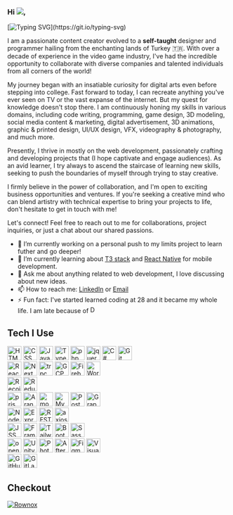 <h3>Hi <img src="https://cdn.jsdelivr.net/gh/Readme-Workflows/Readme-Icons@main/icons/gifs/wave.gif"/>,</h3> 

[![Typing SVG](https://readme-typing-svg.demolab.com/?lines=my+name+is+Alp;I+am+from+Turkey!)](https://git.io/typing-svg)



I am a passionate content creator evolved to a **self-taught** designer and programmer hailing from the enchanting lands of Turkey 🇹🇷. With over a decade of experience in the video game industry, I've had the incredible opportunity to collaborate with diverse companies and talented individuals from all corners of the world!

My journey began with an insatiable curiosity for digital arts even before stepping into college. Fast forward to today, I can recreate anything you've ever seen on TV or the vast expanse of the internet. But my quest for knowledge doesn't stop there. I am continuously honing my skills in various domains, including code writing, programming, game design, 3D modeling, social media content & marketing, digital advertisement, 3D animations, graphic & printed design, UI/UX design, VFX, videography & photography, and much more.

Presently, I thrive in mostly on the web development, passionately crafting and developing projects that (I hope captivate and engage audiences). As an avid learner, I try always to ascend the staircase of learning new skills, seeking to push the boundaries of myself through trying to stay creative.

I firmly believe in the power of collaboration, and I'm open to exciting business opportunities and ventures. If you're seeking a creative mind who can blend artistry with technical expertise to bring your projects to life, don't hesitate to get in touch with me!

Let's connect! Feel free to reach out to me for collaborations, project inquiries, or just a chat about our shared passions.

- 🔭 I’m currently working on a personal push to my limits project to learn futher and go deeper!
- 🌱 I’m currently learning about [T3 stack](https://github.com/t3-oss/create-t3-app) and [React Native](https://github.com/facebook/react-native) for mobile development.
- 💬 Ask me about anything related to web development, I love discussing about new ideas.
- 📫 How to reach me: [LinkedIn](https://www.linkedin.com/in/ravenwits/) or [Email](mailto:alp@rownox.com)
- ⚡ Fun fact: I've started learned coding at 28 and it became my whole life. I am late because of
  	<img width="16" src="https://cdn.simpleicons.org/dungeonsanddragons/#ED1C24" alt="DnD" title="DnD"/>
  

## Tech I Use
<div>
	  <img width="32" src="https://user-images.githubusercontent.com/25181517/192158954-f88b5814-d510-4564-b285-dff7d6400dad.png" alt="HTML" title="HTML"/>
	  <img width="32" src="https://user-images.githubusercontent.com/25181517/183898674-75a4a1b1-f960-4ea9-abcb-637170a00a75.png" alt="CSS" title="CSS"/>
	  <img width="32" src="https://user-images.githubusercontent.com/25181517/117447155-6a868a00-af3d-11eb-9cfe-245df15c9f3f.png" alt="JavaScript" title="JavaScript"/>
	  <img width="32" src="https://user-images.githubusercontent.com/25181517/183890598-19a0ac2d-e88a-4005-a8df-1ee36782fde1.png" alt="TypeScript" title="TypeScript"/>
  	<img width="32" src="https://cdn.simpleicons.org/php/777BB4" alt="php" title="php"/>
  	<img width="32" src="https://cdn.simpleicons.org/jquery/0769AD" alt="jquery" title="jquery"/>
	  <img width="32" src="https://user-images.githubusercontent.com/25181517/121405384-444d7300-c95d-11eb-959f-913020d3bf90.png" alt="C#" title="C#"/>
	  <img width="32" src="https://user-images.githubusercontent.com/25181517/192108372-f71d70ac-7ae6-4c0d-8395-51d8870c2ef0.png" alt="Git" title="Git"/>
</div>
<div>
  	<img width="32" src="https://user-images.githubusercontent.com/25181517/183897015-94a058a6-b86e-4e42-a37f-bf92061753e5.png" alt="React" title="React"/>
  	<img width="32" src="https://cdn.simpleicons.org/nextdotjs" alt="NextJS" title="NextJS"/>
  	<img width="32" src="https://cdn.simpleicons.org/trpc/2596BE" alt="trpc" title="trpc"/>
  	<img width="32" src="https://user-images.githubusercontent.com/25181517/183911547-990692bc-8411-4878-99a0-43506cdb69cf.png" alt="GCP" title="GCP"/>
	  <img width="32" src="https://user-images.githubusercontent.com/25181517/189716855-2c69ca7a-5149-4647-936d-780610911353.png" alt="Firebase" title="Firebase"/>
	  <img width="32" src="https://user-images.githubusercontent.com/25181517/192158957-b1256181-356c-46a3-beb9-487af08a6266.png" alt="Wordpress" title="Wordpress"/>
</div>
<div>
  	<img width="32" src="https://cdn.simpleicons.org/recoil/3578E5" alt="Recoil" title="Recoil"/>
	  <img width="32" src="https://user-images.githubusercontent.com/25181517/187896150-cc1dcb12-d490-445c-8e4d-1275cd2388d6.png" alt="Redux" title="Redux"/>
</div>
<div>
  	<img width="32" src="https://cdn.simpleicons.org/prisma/2D3748" alt="prisma" title="prisma"/>
  	<img width="32" src="https://cdn.simpleicons.org/arangodb/DDE072" alt="ArangoDB" title="ArangoDB"/>
  	<img width="32" src="https://user-images.githubusercontent.com/25181517/182884177-d48a8579-2cd0-447a-b9a6-ffc7cb02560e.png" alt="mongoDB" title="mongoDB"/>
	  <img width="32" src="https://user-images.githubusercontent.com/25181517/183896128-ec99105a-ec1a-4d85-b08b-1aa1620b2046.png" alt="MySQL" title="MySQL"/>
	  <img width="32" src="https://user-images.githubusercontent.com/25181517/117208740-bfb78400-adf5-11eb-97bb-09072b6bedfc.png" alt="PostgreSQL" title="PostgreSQL"/>
	  <img width="32" src="https://user-images.githubusercontent.com/25181517/192107856-aa92c8b1-b615-47c3-9141-ed0d29a90239.png" alt="GraphQL" title="GraphQL"/>
</div>
<div>
    <img width="32" src="https://user-images.githubusercontent.com/25181517/183568594-85e280a7-0d7e-4d1a-9028-c8c2209e073c.png" alt="Node.js" title="Node.js"/>
	  <img width="32" src="https://user-images.githubusercontent.com/25181517/183859966-a3462d8d-1bc7-4880-b353-e2cbed900ed6.png" alt="Express" title="Express"/>
  	<img width="32" src="https://user-images.githubusercontent.com/25181517/192107858-fe19f043-c502-4009-8c47-476fc89718ad.png" alt="REST" title="REST"/>
  	<img width="32" src="https://cdn.simpleicons.org/axios/5A29E4" alt="axios" title="axios"/>
</div>
<div>
  <img width="32" src="https://cdn.simpleicons.org/jss/#F7DF1E" alt="JSS" title="JSS"/>
  <img width="32" src="https://cdn.simpleicons.org/framer/d2c" alt="Framer" title="Framer"/>
	<img width="32" src="https://user-images.githubusercontent.com/25181517/202896760-337261ed-ee92-4979-84c4-d4b829c7355d.png" alt="Tailwind CSS" title="Tailwind CSS"/>
	<img width="32" src="https://user-images.githubusercontent.com/25181517/183898054-b3d693d4-dafb-4808-a509-bab54cf5de34.png" alt="Bootstrap" title="Bootstrap"/>
	<img width="32" src="https://user-images.githubusercontent.com/25181517/192158956-48192682-23d5-4bfc-9dfb-6511ade346bc.png" alt="Sass" title="Sass"/>
</div>
<div>	
  <img width="32" src="https://cdn.simpleicons.org/openai/412991" alt="openai" title="openai"/>
 	<img width="32" src="https://user-images.githubusercontent.com/25181517/193427941-9437dbbe-376f-40dc-9573-0ef5c02a26a7.png" alt="Unity" title="Unity"/>
  <img width="32" src="https://cdn.simpleicons.org/adobephotoshop/31A8FF" alt="Photoshop" title="Photoshop"/>
	<img width="32" src="https://cdn.simpleicons.org/adobeaftereffects/9999FF" alt="After Effects" title="After Effects"/>
  <img width="32" src="https://user-images.githubusercontent.com/25181517/189715289-df3ee512-6eca-463f-a0f4-c10d94a06b2f.png" alt="Figma" title="Figma"/>
  <img width="32" src="https://user-images.githubusercontent.com/25181517/192108891-d86b6220-e232-423a-bf5f-90903e6887c3.png" alt="Visual Studio Code" title="Visual Studio Code"/>
</div>
<div>
  	<img width="32" src="https://user-images.githubusercontent.com/25181517/192108374-8da61ba1-99ec-41d7-80b8-fb2f7c0a4948.png" alt="GitHub" title="GitHub"/>
	  <img width="32" src="https://user-images.githubusercontent.com/25181517/192108376-c675d39b-90f6-4073-bde6-5a9291644657.png" alt="GitLab" title="GitLab"/>
</div>


## Checkout
[![Rownox](https://i.ibb.co/LRckv41/rownox-0-33x.png)](https://www.rownox.com)
